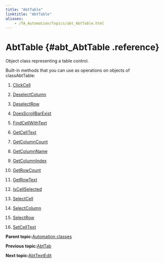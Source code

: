 ```yaml
--- 
title: "AbtTable"
linktitle: "AbtTable"
aliases: 
    - /TA_Automation/Topics/abt_AbtTable.html
---
```

# AbtTable {#abt_AbtTable .reference}

Object class representing a table control.

Built-in methods that you can use as operations on objects of classAbtTable:

1.  [ClickCell](../../TA_Automation/Topics/abt_ClickCell_13.html)  

2.  [DeselectColumn](../../TA_Automation/Topics/abt_DeselectColumn_13.html)  

3.  [DeselectRow](../../TA_Automation/Topics/abt_DeselectRow_13.html)  

4.  [DoesScrollBarExist](../../TA_Automation/Topics/abt_DoesScrollBarExist_13.html)  

5.  [FindCellWithText](../../TA_Automation/Topics/abt_FindCellWithText_13.html)  

6.  [GetCellText](../../TA_Automation/Topics/abt_GetCellText_13.html)  

7.  [GetColumnCount](../../TA_Automation/Topics/abt_GetColumnCount_13.html)  

8.  [GetColumnName](../../TA_Automation/Topics/abt_GetColumnName_13.html)  

9.  [GetColumnIndex](../../TA_Automation/Topics/abt_GetColumnIndex.html)  

10. [GetRowCount](../../TA_Automation/Topics/abt_GetRowCount_13.html)  

11. [GetRowText](../../TA_Automation/Topics/abt_GetRowText_13.html)  

12. [IsCellSelected](../../TA_Automation/Topics/abt_IsCellSelected_13.html)  

13. [SelectCell](../../TA_Automation/Topics/abt_SelectCell_13.html)  

14. [SelectColumn](../../TA_Automation/Topics/abt_SelectColumn_13.html)  

15. [SelectRow](../../TA_Automation/Topics/abt_SelectRow_13.html)  

16. [SetCellText](../../TA_Automation/Topics/abt_SetCellText_13.html)  


**Parent topic:**[Automation classes](../../TA_Automation/Topics/abt_methods_abt.html)

**Previous topic:**[AbtTab](../../TA_Automation/Topics/abt_AbtTab.html)

**Next topic:**[AbtTextEdit](../../TA_Automation/Topics/abt_AbtTextEdit.html)

